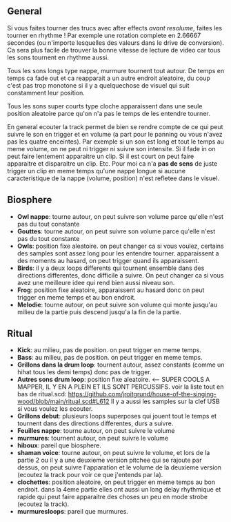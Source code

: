 ## General

Si vous faites tourner des trucs avec after effects *avant resolume*, faites les tourner en rhythme !
Par exemple une rotation complete en 2.66667 secondes (ou n'importe lesquelles des valeurs dans le drive de conversion). Ca sera plus facile de trouver la bonne vitesse de lecture de video car tous les sons tournent en rhythme aussi.

Tous les sons longs type nappe, murmure tournent tout autour. De temps en temps ca fade out et ca reapparait a un autre endroit aleatoire, du coup c'est pas trop monotone si il y a quelquechose de visuel qui suit constamment leur position.

Tous les sons super courts type cloche apparaissent dans une seule position aleatoire parce qu'on n'a pas le temps de les entendre tourner.

En general ecouter la track permet de bien se rendre compte de ce qui peut suivre le son en trigger et en volume (a part pour le panning ou vous n'avez pas les quatre enceintes). Par exemple si un son est long et tout le temps au meme volume, on ne peut ni trigger ni suivre son intensite. Si il fade in on peut faire lentement apparaitre un clip. Si il est court on peut faire apparaitre et disparaitre un clip. Etc. Pour moi ca n'a **pas de sens** de juste trigger un clip en meme temps qu'une nappe longue si aucune caracteristique de la nappe (volume, position) n'est refletee dans le visuel.

## Biosphere

* **Owl nappe**: tourne autour, on peut suivre son volume parce qu'elle n'est pas du tout constante
* **Gouttes**: tourne autour, on peut suivre son volume parce qu'elle n'est pas du tout constante
* **Owls**: position fixe aleatoire. on peut changer ca si vous voulez, certains des samples sont assez long pour les entendre tourner. apparaissent a des moments au hasard, on peut trigger quand ils apparaissent.
* **Birds**: il y a deux loops differents qui tournent ensemble dans des directions differentes, donc difficile a suivre. On peut changer ca si vous avez une meilleure idee qui rend bien aussi niveau son.
* **Frog**: position fixe aleatoire, apparaissent au hasard donc on peut trigger en meme temps et au bon endroit.
* **Melodie**: tourne autour, on peut suivre son volume qui monte jusqu'au milieu de la partie puis descend jusqu'a la fin de la partie.

## Ritual
* **Kick**: au milieu, pas de position. on peut trigger en meme temps.
* **Bass**: au milieu, pas de position. on peut trigger en meme temps.
* **Grillons dans la drum loop**: tournent autour, assez constants (comme un hihat tous les demi temps) donc pas de trigger.
* **Autres sons drum loop**: position fixe aleatoire. <-- SUPER COOLS A MAPPER, IL Y EN A PLEIN ET ILS SONT PERCUSSIFS. voir la liste tout en bas de ritual.scd: https://github.com/jroitgrund/house-of-the-singing-wood/blob/main/ritual.scd#L612 Il y a aussi les samples sur la clef USB si vous voulez les ecouter.
* **Grillons debut**: plusieurs loops superposes qui jouent tout le temps et tournent dans des directions differentes, durs a suivre.
* **Feuilles nappe**: tourne autour, on peut suivre le volume
* **murmures**: tournent autour, on peut suivre le volume
* **hiboux**: pareil que biosphere.
* **shaman voice**: tourne autour, on peut suivre le volume, et lors de la partie 2 ou il y a une deuxieme version pitchee qui se rajoute par dessus, on peut suivre l'apparation et le volume de la deuxieme version (ecoutez la track pour voir ce que j'entends par la).
* **clochettes**: position aleatoire, on peut trigger en meme temps au bon endroit. dans la 4eme partie elles ont aussi un long delay rhythmique et rapide qui peut faire apparaitre des choses un peu en mode strobe (ecoutez la track).
* **murmuresloops**: pareil que murmures.
